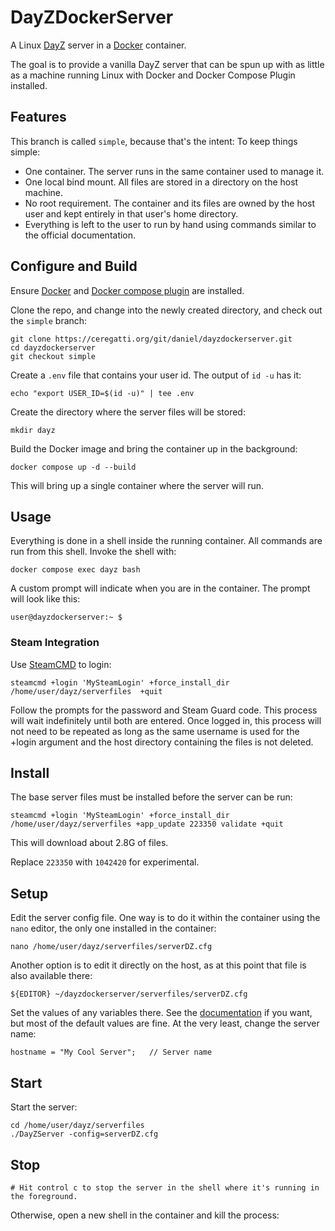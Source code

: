 # DayZDockerServer

A Linux [DayZ](https://dayz.com) server in a [Docker](https://docs.docker.com/) container.

The goal is to provide a vanilla DayZ server that can be spun up with as little as a machine running Linux with Docker and Docker Compose Plugin installed.

## Features

This branch is called `simple`, because that's the intent: To keep things simple:

* One container. The server runs in the same container used to manage it.
* One local bind mount. All files are stored in a directory on the host machine.
* No root requirement. The container and its files are owned by the host user and kept entirely in that user's home directory.
* Everything is left to the user to run by hand using commands similar to the official documentation.

## Configure and Build

Ensure [Docker](https://docs.docker.com/engine/install/) and [Docker compose plugin](https://docs.docker.com/compose/install/) are installed.

Clone the repo, and change into the newly created directory, and check out the `simple` branch:

```shell
git clone https://ceregatti.org/git/daniel/dayzdockerserver.git
cd dayzdockerserver
git checkout simple
```

Create a `.env` file that contains your user id. The output of `id -u` has it:

```shell
echo "export USER_ID=$(id -u)" | tee .env
```

Create the directory where the server files will be stored:

```shell
mkdir dayz
```

Build the Docker image and bring the container up in the background:

```shell
docker compose up -d --build
```

This will bring up a single container where the server will run.

## Usage

Everything is done in a shell inside the running container. All commands are run from this shell. Invoke the shell with:

```shell
docker compose exec dayz bash
```

A custom prompt will indicate when you are in the container. The prompt will look like this:

```
user@dayzdockerserver:~ $
```

### Steam Integration

Use [SteamCMD](https://developer.valvesoftware.com/wiki/SteamCMD) to login:

```docker
steamcmd +login 'MySteamLogin' +force_install_dir /home/user/dayz/serverfiles  +quit
```

Follow the prompts for the password and Steam Guard code. This process will wait indefinitely until both are entered. Once logged in, this process will not need to be repeated as long as the same username is used for the +login argument and the host directory containing the files is not deleted.

## Install

The base server files must be installed before the server can be run:

```docker
steamcmd +login 'MySteamLogin' +force_install_dir /home/user/dayz/serverfiles +app_update 223350 validate +quit
```

This will download about 2.8G of files.

Replace `223350` with `1042420` for experimental.

## Setup

Edit the server config file. One way is to do it within the container using the `nano` editor, the only one installed in the container:

```docker
nano /home/user/dayz/serverfiles/serverDZ.cfg
```

Another option is to edit it directly on the host, as at this point that file is also available there:

```shell
${EDITOR} ~/dayzdockerserver/serverfiles/serverDZ.cfg
```
Set the values of any variables there. See the [documentation](https://forums.dayz.com/topic/239635-dayz-server-files-documentation/) if you want, but most of the default values are fine. At the very least, change the server name:

```
hostname = "My Cool Server";   // Server name
```

## Start

Start the server:

```docker
cd /home/user/dayz/serverfiles
./DayZServer -config=serverDZ.cfg
```

## Stop

```docker
# Hit control c to stop the server in the shell where it's running in the foreground.
```

Otherwise, open a new shell in the container and kill the process:

```docker
